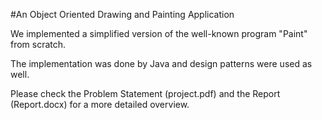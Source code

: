 #An Object Oriented Drawing and Painting Application

We implemented a simplified version of the well-known program "Paint" from scratch.

The implementation was done by Java and design patterns were used as well.

Please check the Problem Statement (project.pdf) and the Report (Report.docx) for a more detailed overview.
